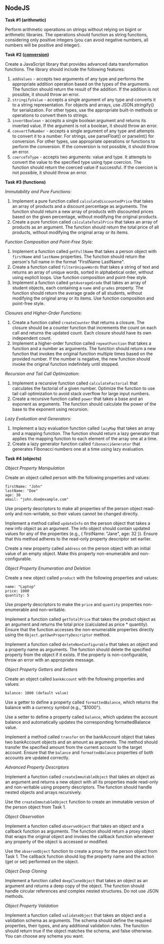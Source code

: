 ## NodeJS

**Task #1 (arithmetic)**

Perform arithmetic operations on strings without relying on bigint or arithmetic libraries. The operations should function as string functions, considering only positive integers (you can avoid negative numbers, all numbers will be positive and integer).

**Task #2 ([conversion](https://github.com/hizmailovich/conversion))**

Create a JavaScript library that provides advanced data transformation functions. The library should include the following features:
1. `addValues` - accepts two arguments of any type and performs the appropriate addition operation based on the types of the arguments. The function should return the result of the addition. If the addition is not possible, it should throw an error.
2. `stringifyValue` - accepts a single argument of any type and converts it to a string representation. For objects and arrays, use JSON.stringify() for serialization. For other types, use the appropriate built-in methods or operations to convert them to strings.
3. `invertBoolean` - accepts a single boolean argument and returns its inverted value. If the argument is not a boolean, it should throw an error. 
4. `convertToNumber` - accepts a single argument of any type and attempts to convert it to a number. For strings, use parseFloat() or parseInt() for conversion. For other types, use appropriate operations or functions to perform the conversion. If the conversion is not possible, it should throw an error. 
5. `coerceToType` - accepts two arguments: value and type. It attempts to convert the value to the specified type using type coercion. The function should return the coerced value if successful. If the coercion is not possible, it should throw an error.

**Task #3 (functions)**

*Immutability and Pure Functions:*
1. Implement a pure function called `calculateDiscountedPrice` that takes an array of products and a discount percentage as arguments. The function should return a new array of products with discounted prices based on the given percentage, without modifying the original products.
2. Create a pure function called `calculateTotalPrice` that takes an array of products as an argument. The function should return the total price of all products, without modifying the original array or its items.

*Function Composition and Point-Free Style:*
1. Implement a function called `getFullName` that takes a person object with `firstName` and `lastName` properties. The function should return the person's full name in the format "FirstName LastName".
2. Create a function called `filterUniqueWords` that takes a string of text and returns an array of unique words, sorted in alphabetical order, without using explicit loops. Use function composition and point-free style.
3. Implement a function called `getAverageGrade` that takes an array of student objects, each containing a `name` and `grades` property. The function should return the average grade of all students, without modifying the original array or its items. Use function composition and point-free style.

*Closures and Higher-Order Functions:*
1. Create a function called `createCounter` that returns a closure. The closure should be a counter function that increments the count on each call and returns the updated count. Each closure should have its own independent count.
2. Implement a higher-order function called `repeatFunction` that takes a function and a number as arguments. The function should return a new function that invokes the original function multiple times based on the provided number. If the number is negative, the new function should invoke the original function indefinitely until stopped.

*Recursion and Tail Call Optimization:*
1. Implement a recursive function called `calculateFactorial` that calculates the factorial of a given number. Optimize the function to use tail call optimization to avoid stack overflow for large input numbers.
2. Create a recursive function called `power` that takes a base and an exponent as arguments. The function should calculate the power of the base to the exponent using recursion.

*Lazy Evaluation and Generators:*
1. Implement a lazy evaluation function called `lazyMap` that takes an array and a mapping function. The function should return a lazy generator that applies the mapping function to each element of the array one at a time.
2. Create a lazy generator function called `fibonacciGenerator` that generates Fibonacci numbers one at a time using lazy evaluation.

**Task #4 (objects)**

*Object Property Manipulation*

Create an object called person with the following properties and values:
```
firstName: "John"
lastName: "Doe"
age: 30
email: "john.doe@example.com"
```
Use property descriptors to make all properties of the person object read-only and non-writable, so their values cannot be changed directly.

Implement a method called `updateInfo` on the person object that takes a new info object as an argument. The info object should contain updated values for any of the properties (e.g., { firstName: "Jane", age: 32 }). Ensure that this method adheres to the read-only property descriptor set earlier.

Create a new property called `address` on the person object with an initial value of an empty object. Make this property non-enumerable and non-configurable.

*Object Property Enumeration and Deletion*

Create a new object called `product` with the following properties and values:
```
name: "Laptop"
price: 1000
quantity: 5
```
Use property descriptors to make the `price` and `quantity` properties non-enumerable and non-writable.

Implement a function called `getTotalPrice` that takes the product object as an argument and returns the total price (calculated as price * quantity). Ensure that the function accesses the non-enumerable properties directly using the `Object.getOwnPropertyDescriptor` method.

Implement a function called `deleteNonConfigurable` that takes an object and a property name as arguments. The function should delete the specified property from the object if it exists. If the property is non-configurable, throw an error with an appropriate message.

*Object Property Getters and Setters*

Create an object called `bankAccount` with the following properties and values:
```
balance: 1000 (default value)
```
Use a getter to define a property called `formattedBalance`, which returns the balance with a currency symbol (e.g., "$1000").

Use a setter to define a property called `balance`, which updates the account balance and automatically updates the corresponding formattedBalance value.

Implement a method called `transfer` on the bankAccount object that takes two bankAccount objects and an amount as arguments. The method should transfer the specified amount from the current account to the target account. Ensure that the `balance` and `formattedBalance` properties of both accounts are updated correctly.

*Advanced Property Descriptors*

Implement a function called `createImmutableObject` that takes an object as an argument and returns a new object with all its properties made read-only and non-writable using property descriptors. The function should handle nested objects and arrays recursively.

Use the `createImmutableObject` function to create an immutable version of the person object from Task 1.

*Object Observation*

Implement a function called `observeObject` that takes an object and a callback function as arguments. The function should return a proxy object that wraps the original object and invokes the callback function whenever any property of the object is accessed or modified.

Use the `observeObject` function to create a proxy for the person object from Task 1. The callback function should log the property name and the action (get or set) performed on the object.

*Object Deep Cloning*

Implement a function called `deepCloneObject` that takes an object as an argument and returns a deep copy of the object. The function should handle circular references and complex nested structures. Do not use JSON methods.

*Object Property Validation*

Implement a function called `validateObject` that takes an object and a validation schema as arguments. The schema should define the required properties, their types, and any additional validation rules. The function should return true if the object matches the schema, and false otherwise. You can choose any schema you want.